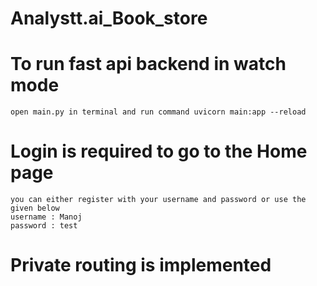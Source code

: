 # Analystt.ai_Book_store

# To run fast api backend in watch mode

    open main.py in terminal and run command uvicorn main:app --reload

# Login is required to go to the Home page

    you can either register with your username and password or use the given below
    username : Manoj
    password : test

# Private routing is implemented
